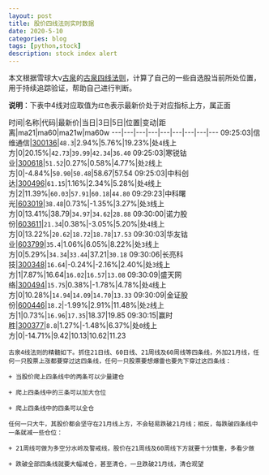 ```yaml
---
layout: post
title: 股价四线法则实时数据
date: 2020-5-10
categories: blog
tags: [python,stock]
description: stock index alert
---
```



本文根据雪球大v[古泉](https://xueqiu.com/u/7148646888)的[古泉四线法则](https://xueqiu.com/7148646888/130498192)，计算了自己的一些自选股当前所处位置，用于持续追踪验证，帮助自己进行判断。

**说明**：下表中4线对应取值为`红色`表示最新价处于对应指标上方，属正面

时间|名称|代码|最新价|当日|3日|5日|位置|变动|距离|ma21|ma60|ma21w|ma60w
---|---|---|---|---|---|---|---|---
09:25:03|信维通信|[300136](https://xueqiu.com/S/SZ300136)|`48.3`|2.94%|5.76%|19.23%|处`4`线上方|0|20.15%|`42.73`|`39.99`|`42.34`|`36.40`
09:25:03|寒锐钴业|[300618](https://xueqiu.com/S/SZ300618)|`51.52`|0.27%|0.58%|4.77%|处`2`线上方|0|-4.84%|`50.90`|`50.48`|58.67|57.54
09:25:03|中科创达|[300496](https://xueqiu.com/S/SZ300496)|`61.15`|1.16%|2.34%|5.28%|处`4`线上方|2|11.39%|`60.03`|`57.91`|`60.18`|`44.80`
09:29:23|中科曙光|[603019](https://xueqiu.com/S/SH603019)|`38.48`|0.73%|-1.35%|3.27%|处`3`线上方|0|13.41%|38.79|`34.97`|`34.62`|`28.88`
09:30:00|诺力股份|[603611](https://xueqiu.com/S/SH603611)|`21.34`|0.38%|-3.05%|5.20%|处`4`线上方|0|13.22%|`20.62`|`18.72`|`18.78`|`17.53`
09:30:03|华友钴业|[603799](https://xueqiu.com/S/SH603799)|`35.4`|1.06%|6.05%|8.22%|处`3`线上方|0|5.29%|`34.34`|`33.44`|37.21|`30.18`
09:30:06|长亮科技|[300348](https://xueqiu.com/S/SZ300348)|`16.64`|-0.24%|-2.16%|2.40%|处`3`线上方|1|7.87%|16.64|`16.02`|`16.57`|`13.08`
09:30:09|盛天网络|[300494](https://xueqiu.com/S/SZ300494)|`15.75`|0.38%|-1.78%|4.78%|处`4`线上方|0|10.28%|`14.94`|`14.09`|`14.70`|`13.33`
09:30:09|金证股份|[600446](https://xueqiu.com/S/SH600446)|`18.2`|-1.99%|2.91%|11.48%|处`2`线上方|1|0.73%|`16.96`|`17.35`|18.37|19.85
09:30:15|赢时胜|[300377](https://xueqiu.com/S/SZ300377)|`8.8`|1.27%|-1.48%|6.37%|处`0`线上方|0|-14.71%|9.42|10.13|10.62|11.23

```
古泉4线法则的精髓如下。抓住21日线、60日线、21周线及60周线等四条线，外加21月线，任何一只股票上涨都要穿过这四条线，任何一只股票要想爆雷也要先下穿过这四条线：

+ 当股价爬上四条线中的两条可以少量建仓

+ 爬上四条线中的三条可以加大仓位

+ 爬上四条线中的四条可以全仓

任何一只大牛，其股价都会坚守在21月线上方，不会轻易跌破21月线；相反，每跌破四条线中一条就减一些仓位：

+ 21周线可做为多空分水岭及警戒线，股价在21周线及60周线下方就要十分慎重，多看少做

+ 跌破全部四条线就要大幅减仓，甚至清仓，一旦跌破21月线，清仓观望
```